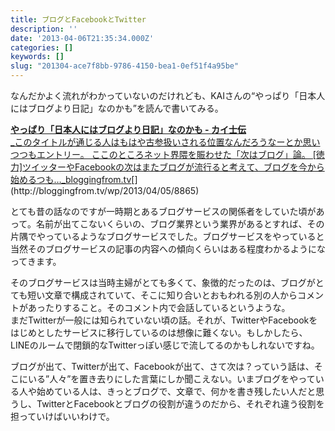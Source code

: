```yaml
---
title: ブログとFacebookとTwitter
description: ''
date: '2013-04-06T21:35:34.000Z'
categories: []
keywords: []
slug: "201304-ace7f8bb-9786-4150-bea1-0ef51f4a95be"
---
```

なんだかよく流れがわかっていないのだけれども、KAIさんの“やっぱり「日本人にはブログより日記」なのかも”を読んで書いてみる。

[**やっぱり「日本人にはブログより日記」なのかも - カイ士伝**  
_このタイトルが通じる人はもはや古参扱いされる位置なんだろうなーとか思いつつもエントリー。 ここのところネット界隈を賑わせた「次はブログ」論。 \[徳力\]ツイッターやFacebookの次はまたブログが流行ると考えて、ブログを今から始めるつも…_bloggingfrom.tv](http://bloggingfrom.tv/wp/2013/04/05/8865 "http://bloggingfrom.tv/wp/2013/04/05/8865")[](http://bloggingfrom.tv/wp/2013/04/05/8865)

とても昔の話なのですが一時期とあるブログサービスの関係者をしていた頃があって。名前が出てこないくらいの、ブログ業界という業界があるとすれば、その片隅でやっているようなブログサービスでした。ブログサービスをやっていると当然そのブログサービスの記事の内容への傾向くらいはある程度わかるようになってきます。

そのブログサービスは当時主婦がとても多くて、象徴的だったのは、ブログがとても短い文章で構成されていて、そこに知り合いとおもわれる別の人からコメントがあったりすること。そのコメント内で会話しているというような。  
まだTwitterが一般には知られていない頃の話。それが、TwitterやFacebookをはじめとしたサービスに移行しているのは想像に難くない。もしかしたら、LINEのルームで閉鎖的なTwitterっぽい感じで流してるのかもしれないですね。

ブログが出て、Twitterが出て、Facebookが出て、さて次は？っていう話は、そこにいる”人々”を置き去りにした言葉にしか聞こえない。いまブログをやっている人や始めている人は、きっとブログで、文章で、何かを書き残したい人だと思うし、TwitterとFacebookとブログの役割が違うのだから、それぞれ違う役割を担っていけばいいわけで。